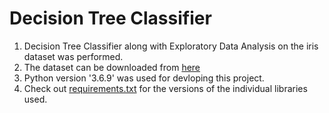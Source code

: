 # Decision Tree Classifier 
1. Decision Tree Classifier along with Exploratory Data Analysis on the iris dataset was performed.
2. The dataset can be downloaded from [here](https://drive.google.com/file/d/11Iq7YvbWZbt8VXjfm06brx66b10YiwK-/view)
3. Python version '3.6.9' was used for devloping this project.
4. Check out [requirements.txt](https://github.com/prahaladhchandrahasan/Decision_tree_Internship_TSF/blob/master/requirements.txt) for the versions of the individual libraries used.
